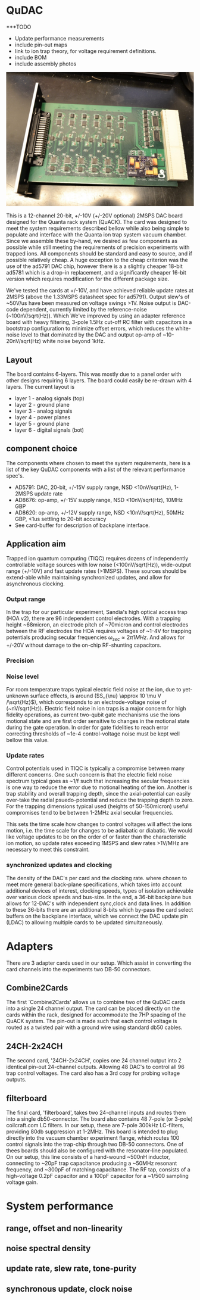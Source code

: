 # QuDAC

***TODO
+	Update performance measurements
+	include pin-out maps
+	link to ion trap theory, for voltage requirement definitions. 
+	include BOM
+	include assembly photos


![QuDAC](images/QuDACBrd.jpg)

This is a 12-channel 20-bit, +/-10V (+/-20V optional) 2MSPS DAC board designed for the Quanta rack system (QuACK). The card was designed to meet the system requirements described bellow while also being simple to populate and interface with the Quanta ion trap system vacuum chamber. Since we assemble these by-hand, we desired as few components as possible while still meeting the requirements of precision experiments with trapped ions. All components should be standard and easy to source, and if possible relatively cheap. A huge exception to the cheap criterion was the use of the ad5791 DAC chip, however there is a a slightly cheaper 18-bit ad5781 which is a drop-in replacement, and a significantly cheaper 16-bit version which requires modification for the different package size.

We've tested the cards at +/-10V, and have achieved reliable update rates at 2MSPS (above the 1.33MSPS datasheet spec for ad5791). Output slew's of ~50V/us have been measured on voltage swings >1V. Noise output is DAC-code dependent, currently limited by the reference-noise (~100nV/sqrt(Hz)). Which We've improved by using an adapter reference board with heavy filtering, 3-pole 1.5Hz cut-off RC filter with capacitors in a bootstrap configuration to minimize offset errors, which reduces the white-noise level to that dominated by the DAC and output op-amp of ~10-20nV/sqrt(Hz) white noise beyond 1kHz.


## Layout 

The board contains 6-layers. This was mostly due to a panel order with other designs requiring 6 layers. The board could easily be re-drawn with 4 layers.
The current layout is 

+	layer 1 - analog signals (top)
+	layer 2 - ground plane
+	layer 3 - analog signals
+	layer 4 - power planes
+	layer 5 - ground plane
+	layer 6 - digital signals (bot)


## component choice

The components where chosen to meet the system requirements, here is a list of the key QuDAC components with a list of the relevant performance spec's.

+	AD5791: DAC, 20-bit, +/-15V supply range, NSD <10nV/sqrt(Hz), 1-2MSPS update rate
+	AD8676: op-amp, +/-15V supply range, NSD <10nV/sqrt(Hz), 10MHz GBP
+	AD8620: op-amp, +/-12V supply range, NSD <10nV/sqrt(Hz), 50MHz GBP, <1us settling to 20-bit accuracy
+	See card-buffer for description of backplane interface.


## Application aim 

Trapped ion quantum computing (TIQC) requires dozens of independently controllable voltage sources with low noise (<100nV/sqrt(Hz)), wide-output range (+/-10V) and fast update rates (>1MSPS). These sources should be extend-able while maintaining synchronized updates, and allow for asynchronous clocking. 


### Output range

In the trap for our particular experiment, Sandia's high optical access trap (HOA v2), there are 96 independent control electrodes. With a trapping height ~68micron, an electrode pitch of ~70micron and control electrodes between the RF electrodes the HOA requires voltages of ~1-4V for trapping potentials producing secular frequencies $\omega_{sec} \approx 2\pi 1MHz$. And allows for +/-20V without damage to the on-chip RF-shunting capacitors. 

### Precision



### Noise level

For room temperature traps typical electric field noise at the ion, due to yet-unknown surface effects, is around ($S_{\nu} \approx 10 \mu V /\sqrt{Hz}$), which corresponds to an electrode-voltage noise of (~nV/sqrt(Hz)). Electric field noise in ion traps is a major concern for high fidelity operations, as current two-qubit gate mechanisms use the ions motional state and are first order sensitive to changes in the motional state during the gate operation. In order for gate fidelities to reach error correcting thresholds of ~1e-4 control-voltage noise must be kept well bellow this value. 

### Update rates

Control potentials used in TIQC is typically a compromise between many different concerns. One such concern is that the electric field noise spectrum typical goes as ~1/f such that increasing the secular frequencies is one way to reduce the error due to motional heating of the ion. Another is trap stability and overall trapping depth, since the axial-potential can easily over-take the radial psuedo-potential and reduce the trapping depth to zero. For the trapping dimensions typical used (heights of 50-150micron) useful compromises tend to be between 1-2MHz axial secular frequencies. 

This sets the time scale how changes to control voltages will affect the ions motion, i.e. the time scale for changes to be adiabatic or diabatic. We would like voltage updates to be on the order of or faster than the characteristic ion motion, so update rates exceeding 1MSPS and slew rates >1V/MHz are necessary to meet this constraint. 

### synchronized updates and clocking
The density of the DAC's per card and the clocking rate. where chosen to meet more general back-plane specifications, which takes into account additional devices of interest, clocking speeds, types of isolation achievable over various clock speeds and bus-size. In the end, a 36-bit backplane bus allows for 12-DAC's with independent sync,clock and data lines. In addition to these 36-bits there are an additional 8-bits which by-pass the card select buffers on the backplane interface, which we connect the DAC update pin (LDAC) to allowing multiple cards to be updated simultaneously. 



# Adapters 

There are 3 adapter cards used in our setup. Which assist in converting the card channels into the experiments two DB-50 connectors. 

## Combine2Cards
The first `Combine2Cards' allows us to combine two of the QuDAC cards into a single 24 channel output. The card can be placed directly on the cards within the rack, designed for accommodate the 7HP spacing of the QuACK system. The pin-out is made such that each control voltage is routed as a twisted pair with a ground wire using standard db50 cables. 

## 24CH-2x24CH
The second card, '24CH-2x24CH', copies one 24 channel output into 2 identical pin-out 24-channel outputs. Allowing 48 DAC's to control all 96 trap control voltages. The card also has a 3rd copy for probing voltage outputs.

## filterboard
The final card, 'filterboard', takes two 24-channel inputs and routes them into a single db50-connector. The board also contains 48 7-pole (or 3-pole) coilcraft.com LC filters. In our setup, these are 7-pole 300kHz LC-filters, providing 80db suppression at 1-2MHz. This board is intended to plug directly into the vacuum chamber experiment flange, which routes 100 control signals into the trap-chip through two DB-50 connectors. One of thees boards should also be configured with the resonator-line populated. On our setup, this line consists of a hand-wound ~500nH inductor, connecting to ~20pF trap capacitance producing a ~50MHz resonant frequency, and ~300pF of matching capacitance. The RF tap, consists of a high-voltage 0.2pF capacitor and a 100pF capacitor for a ~1/500 sampling voltage gain. 


# System performance


## range, offset and non-linearity

## noise spectral density

## update rate, slew rate, tone-purity

## synchronous update, clock noise


